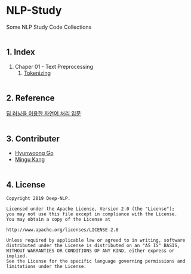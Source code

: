 # NLP-Study
Some NLP Study Code Collections
<br><br>

## 1. Index
1. Chaper 01 - Text Preprocessing
    1. [Tokenizing](chap01_text_proprocessing/_01_tokenization.ipynb)
<br><br>

## 2. Reference
[딥 러닝을 이용한 자연어 처리 입문](https://wikidocs.net/21690)
<br><br>

## 3. Contributer
* [Hyunwoong Go](https://github.com/gusdnd852)
* [Mingu Kang](https://github.com/minqukanq)
<br><br>


## 4. License

    Copyright 2019 Deep-NLP.

    Licensed under the Apache License, Version 2.0 (the "License");
    you may not use this file except in compliance with the License.
    You may obtain a copy of the License at

    http://www.apache.org/licenses/LICENSE-2.0

    Unless required by applicable law or agreed to in writing, software
    distributed under the License is distributed on an "AS IS" BASIS,
    WITHOUT WARRANTIES OR CONDITIONS OF ANY KIND, either express or implied.
    See the License for the specific language governing permissions and
    limitations under the License.
